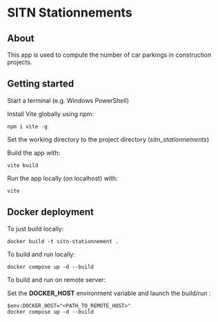 # SITN Stationnements

## About

This app is used to compute the number of car parkings in construction projects.

## Getting started

Start a terminal (e.g. Windows PowerShell)

Install Vite globally using npm:
```
npm i vite -g
```
Set the working directory to the project directory (*sitn_stationnements*)

Build the app with:
```
vite build
```

Run the app locally (on localhost) with:
```
vite
```

## Docker deployment

To just build locally:
```
docker build -t sitn-stationnement . 
```

To build and run locally:
```
docker compose up -d --build 
```

To build and run on remote server:

Set the **DOCKER_HOST** environment variable and launch the build/run :
```
$env:DOCKER_HOST="<PATH_TO_REMOTE_HOST>"
docker compose up -d --build
```
